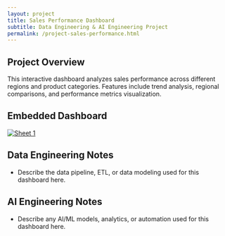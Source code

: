 ```yaml
---
layout: project
title: Sales Performance Dashboard
subtitle: Data Engineering & AI Engineering Project
permalink: /project-sales-performance.html
---
```


## Project Overview
This interactive dashboard analyzes sales performance across different regions and product categories. Features include trend analysis, regional comparisons, and performance metrics visualization.

## Embedded Dashboard
<div class='tableauPlaceholder' id='viz1752987405665' style='position: relative'>
  <noscript><a href='#'><img alt='Sheet 1 ' src='https://public.tableau.com/static/images/Te/Template1_17529872097650/Sheet1/1_rss.png' style='border: none' /></a></noscript>
  <object class='tableauViz'  style='display:none;'><param name='host_url' value='https%3A%2F%2Fpublic.tableau.com%2F' /> <param name='embed_code_version' value='3' /> <param name='site_root' value='' /><param name='name' value='Template1_17529872097650/Sheet1' /><param name='tabs' value='no' /><param name='toolbar' value='yes' /><param name='static_image' value='https://public.tableau.com/static/images/Te/Template1_17529872097650/Sheet1/1.png' /> <param name='animate_transition' value='yes' /><param name='display_static_image' value='yes' /><param name='display_spinner' value='yes' /><param name='display_overlay' value='yes' /><param name='display_count' value='yes' /><param name='language' value='en-US' /></object>
</div>
<script type='text/javascript'>
  var divElement = document.getElementById('viz1752987405665');
  var vizElement = divElement.getElementsByTagName('object')[0];
  vizElement.style.width='100%';vizElement.style.height=(divElement.offsetWidth*0.75)+'px';
  var scriptElement = document.createElement('script');
  scriptElement.src = 'https://public.tableau.com/javascripts/api/viz_v1.js';
  vizElement.parentNode.insertBefore(scriptElement, vizElement);
</script>

## Data Engineering Notes
- Describe the data pipeline, ETL, or data modeling used for this dashboard here.

## AI Engineering Notes
- Describe any AI/ML models, analytics, or automation used for this dashboard here. 